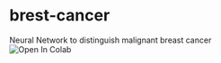 # brest-cancer
Neural Network to distinguish malignant breast cancer\
![Open In Colab](https://colab.research.google.com/drive/10l43odmOSx27cMmnTEVDGHJ7MCv4Oi8c#scrollTo=9BRZKY947YOa)
